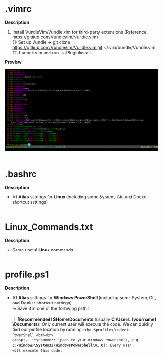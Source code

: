 # .vimrc

**Description**  
1. Install VundleVim/Vundle.vim for third-party extensions (Reference: https://github.com/VundleVim/Vundle.vim)  
  (1) Set up Vundle → git clone https://github.com/VundleVim/Vundle.vim.git ~/.vim/bundle/Vundle.vim  
  (2) Launch vim and run → :PluginInstall
  
**Preview**  

![image](https://github.com/KBLin1996/.vimrc/blob/master/preview.png)<br><br>

# .bashrc

**Description**
* All **Alias** settings for **Linux** (including some System, Git, and Docker shortcut settings)<br><br>

# Linux_Commands.txt

**Description**
* Some useful **Linux** commands<br><br>

# profile.ps1

**Description**

* All **Alias** settings for **Windows PowerShell** (including some System, Git, and Docker shortcut settings)<br>
=> Save it in one of the following path：<br><br>
&nbsp;1. **[Recommended] $Home\Documents** (usually **C:\Users\ [yourname] \Documents**): Only current user will execute the code. We can quickly find our profile location by running <code>echo $profile</code>in PowerShell.<br><br>
&nbsp;2. **$PsHome** (path to your Windows Powershell, e.g. **C:\Windows\System32\WindowsPowerShell\v1.0**): Every user will execute this code.
